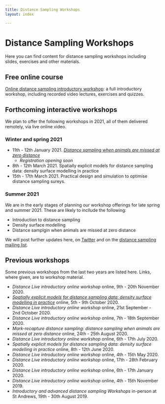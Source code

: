 ```yaml
---
title: Distance Sampling Workshops
layout: index

---
```


# Distance Sampling Workshops

Here you can find content for distance sampling workshops including slides, exercises and other materials.

## Free online course

[Online distance sampling introductory workshop](online-course): a full introductory workshop, including recorded video lectures, exercises and quizzes.


## Forthcoming interactive workshops

We plan to offer the following workshops in 2021, all of them delivered remotely, via live online video.

### Winter and spring 2021

- 11th - 12th January 2021.  [*Distance sampling when animals are missed at zero distance*](http://workshops.distancesampling.org/mrds-jan-2020.md)
  - _Registration opening soon_
-  8th - 12th March 2021.  Spatially explicit models for distance sampling data: density surface modelling in practice
- 15th - 17th March 2021.  Practical design and simulation to optimise distance sampling sureys.

### Summer 2021

We are in the early stages of planning our workshop offerings for late spring and summer 2021.  These are likely to incllude the following:

- Introduction to distance sampling
- Density surface modelling
- Distance samplgin when animals are missed at zero distance

We will post further updates here, on [Twitter](http://twitter.com/distancesamp) and on the [distance sampling mailing list](https://groups.google.com/forum/#!forum/distance-sampling).

## Previous workshops

Some previous workshops from the last two years are listed here.  Links, where given, are to workshop material. 

- *Distance Live introductory online workshop* online, 9th - 20th November 2020.
- [*Spatially explicit models for distance sampling data: density surface modelling in practice*](http://workshops.distancesampling.org/online-dsm-2020/) online, 5th - 9th October 2020.  
- *Distance Live introductory online workshop* online, 21st September - 2nd October 2020.
- *Distance Live introductory online workshop* online, 7th - 18th September 2020.
- *Mark-recapture distance sampling: distance sampling when animals are missed at zero distance* online, 24th - 25th August 2020.
- *Distance Live introductory online workshop* online, 6th - 17th July 2020.
- *Spatially explicit models for distance sampling data: density surface modelling in practice* online, 8th - 12th June 2020.
- *Distance Live introductory online workshop* online, 4th - 15th May 2020.
- *Distance Live introductory online workshop* online, 17th - 28th February 2020.
- *Distance Live introductory online workshop* online, 6th - 17th January 2020.
- *Distance Live introductory online workshop* online, 4th - 15th November 2019.
- *Introductory and advanced distance sampling Workshops* in-person at St Andrews, 19th - 30th August 2019.

